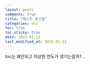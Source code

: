 ```yaml
---
layout: posts
comments: true
title: "테스트 포스팅"
categories: etc
toc: true
toc_sticky: true
date: 2022-01-12
last_modified_at: 2022-01-12
---
```



toc는 왜안되고 이상한 연도가 생기는걸까?...
